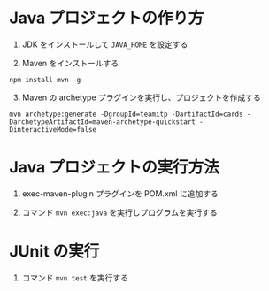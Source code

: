 Java プロジェクトの作り方
===========================

1. JDK をインストールして ```JAVA_HOME``` を設定する

2. Maven をインストールする

```
npm install mvn -g
```

3. Maven の archetype プラグインを実行し、プロジェクトを作成する

```
mvn archetype:generate -DgroupId=teamitp -DartifactId=cards -DarchetypeArtifactId=maven-archetype-quickstart -DinteractiveMode=false
```

Java プロジェクトの実行方法
===========================

1. exec-maven-plugin プラグインを POM.xml に追加する

2. コマンド ```mvn exec:java``` を実行しプログラムを実行する

JUnit の実行
===========================

1. コマンド ```mvn test``` を実行する
